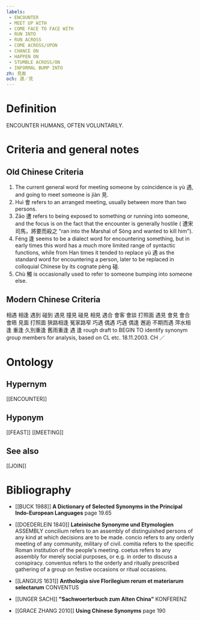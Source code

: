 ```yaml
---
labels: 
 - ENCOUNTER
 - MEET UP WITH
 - COME FACE TO FACE WITH
 - RUN INTO
 - RUN ACROSS
 - COME ACROSS/UPON
 - CHANCE ON
 - HAPPEN ON
 - STUMBLE ACROSS/ON
 - INFORMAL BUMP INTO
zh: 見面
och: 遇／見
---
```


# Definition
ENCOUNTER HUMANS, OFTEN VOLUNTARILY.
# Criteria and general notes
## Old Chinese Criteria
1. The current general word for meeting someone by coincidence is yù 遇, and going to meet someone is jiàn 見.
2. Huì 會 refers to an arranged meeting, usually between more than two persons.
3. Zāo 遭 refers to being exposed to something or running into someone, and the focus is on the fact that the encounter is generally hostile ( 遭宋司馬，將要而殺之 "ran into the Marshal of Sòng and wanted to kill him").
4. Féng 逢 seems to be a dialect word for encountering something, but in early times this word has a much more limited range of syntactic functions, while from Han times it tended to replace yù 遇 as the standard word for encountering a person, later to be replaced in colloquial Chinese by its cognate pèng 碰.
5. Chù 觸 is occasionally used to refer to someone bumping into someone else.
## Modern Chinese Criteria
相遇
相逢
遇到
碰到
遇見
撞見
碰見
相見
遇合
會客
會談
打照面
遇見
會見
會合
會晤
見面
打照面
狹路相逢
冤家路窄
巧遇
偶遇
巧遇
偶逢
邂逅
不期而遇
萍水相逢
重逢
久別重逢
舊雨重逢
遇
逢
rough draft to BEGIN TO identify synonym group members for analysis, based on CL etc. 18.11.2003. CH ／
# Ontology

## Hypernym
[[ENCOUNTER]]
## Hyponym
[[FEAST]]
[[MEETING]]
## See also
[[JOIN]]
# Bibliography
- [[BUCK 1988]]
**A Dictionary of Selected Synonyms in the Principal Indo-European Languages** page 19.65

- [[DOEDERLEIN 1840]]
**Lateinische Synonyme und Etymologien** 
ASSEMBLY
concilium refers to an assembly of distinguished persons of any kind at which decisions are to be made.
concio refers to any orderly meeting of any community, military of civil.
comitia refers to the specific Roman institution of the people's meeting.
coetus refers to any assembly for merely social purposes, or e.g. in order to discuss a conspiracy.
conventus refers to the orderly and ritually prescribed gathering of a group on festive occasions or ritual occasions.
- [[LANGIUS 1631]]
**Anthologia sive Florilegium rerum et materiarum selectarum** 
CONVENTUS
- [[UNGER SACH]]
**"Sachwoerterbuch zum Alten China"** 
KONFERENZ
- [[GRACE ZHANG 2010]]
**Using Chinese Synonyms** page 190
